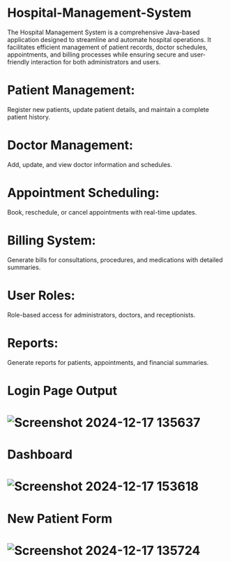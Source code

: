 # Hospital-Management-System
The Hospital Management System is a comprehensive Java-based application designed to streamline and automate hospital operations. It facilitates efficient management of patient records, doctor schedules, appointments, and billing processes while ensuring secure and user-friendly interaction for both administrators and users.


# Patient Management:
Register new patients, update patient details, and maintain a complete patient history.

# Doctor Management:
Add, update, and view doctor information and schedules.

# Appointment Scheduling:
Book, reschedule, or cancel appointments with real-time updates.

# Billing System:
Generate bills for consultations, procedures, and medications with detailed summaries.

# User Roles:
Role-based access for administrators, doctors, and receptionists.

# Reports:
Generate reports for patients, appointments, and financial summaries.

# Login Page Output 
#  ![Screenshot 2024-12-17 135637](https://github.com/user-attachments/assets/449b5b45-7818-4b2c-a9e4-669dd5ce6359)

# Dashboard
# ![Screenshot 2024-12-17 153618](https://github.com/user-attachments/assets/7a43dc14-2918-4c9f-a2cf-214d41f5083e)

# New Patient Form
# ![Screenshot 2024-12-17 135724](https://github.com/user-attachments/assets/b6e22606-a71b-446f-b9d6-a368796714c1)



